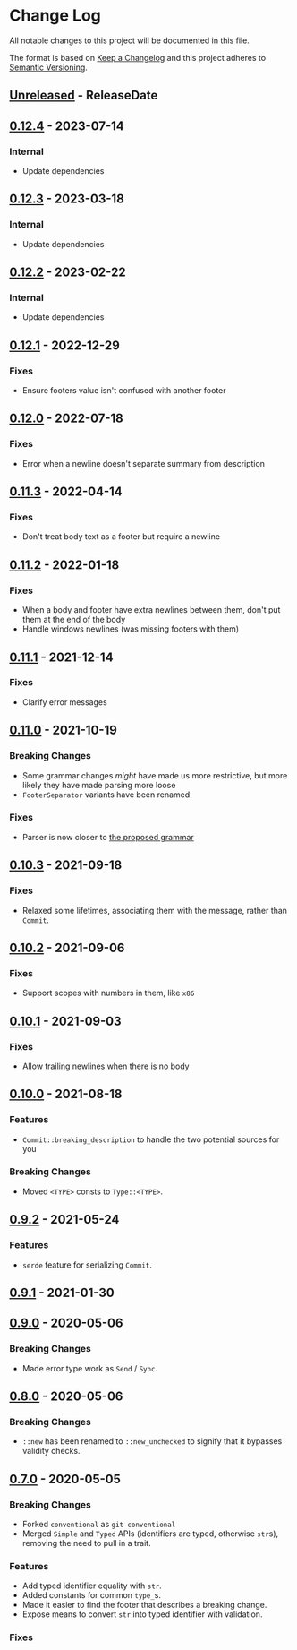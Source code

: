 # Change Log
All notable changes to this project will be documented in this file.

The format is based on [Keep a Changelog](http://keepachangelog.com/)
and this project adheres to [Semantic Versioning](http://semver.org/).

<!-- next-header -->
## [Unreleased] - ReleaseDate

## [0.12.4] - 2023-07-14

### Internal

- Update dependencies

## [0.12.3] - 2023-03-18

### Internal

- Update dependencies

## [0.12.2] - 2023-02-22

### Internal

- Update dependencies

## [0.12.1] - 2022-12-29

### Fixes

- Ensure footers value isn't confused with another footer

## [0.12.0] - 2022-07-18

### Fixes

- Error when a newline doesn't separate summary from description

## [0.11.3] - 2022-04-14

### Fixes

- Don't treat body text as a footer but require a newline

## [0.11.2] - 2022-01-18

### Fixes

- When a body and footer have extra newlines between them, don't put them at the end of the body
- Handle windows newlines (was missing footers with them)

## [0.11.1] - 2021-12-14

### Fixes

- Clarify error messages

## [0.11.0] - 2021-10-19

### Breaking Changes

- Some grammar changes *might* have made us more restrictive, but more likely they have made parsing more loose
- `FooterSeparator` variants have been renamed

### Fixes

- Parser is now closer to [the proposed grammar](https://github.com/conventional-commits/parser)

## [0.10.3] - 2021-09-18

### Fixes

- Relaxed some lifetimes, associating them with the message, rather than `Commit`.

## [0.10.2] - 2021-09-06

### Fixes

- Support scopes with numbers in them, like `x86`

## [0.10.1] - 2021-09-03

### Fixes

- Allow trailing newlines when there is no body

## [0.10.0] - 2021-08-18

### Features

- `Commit::breaking_description` to handle the two potential sources for you

### Breaking Changes

- Moved `<TYPE>` consts to `Type::<TYPE>`.

## [0.9.2] - 2021-05-24

### Features

- `serde` feature for serializing `Commit`.

## [0.9.1] - 2021-01-30

## [0.9.0] - 2020-05-06

### Breaking Changes

- Made error type work as `Send` / `Sync`.

## [0.8.0] - 2020-05-06

### Breaking Changes

- `::new` has been renamed to `::new_unchecked` to signify that it bypasses validity checks.

## [0.7.0] - 2020-05-05

### Breaking Changes

- Forked `conventional` as `git-conventional`
- Merged `Simple` and `Typed` APIs (identifiers are typed, otherwise `str`s), removing the need to pull in a trait.

### Features

- Add typed identifier equality with `str`.
- Added constants for common `type_`s.
- Made it easier to find the footer that describes a breaking change.
- Expose means to convert `str` into typed identifier with validation.

### Fixes

<!-- next-url -->
[Unreleased]: https://github.com/crate-ci/git-conventional/compare/v0.12.4...HEAD
[0.12.4]: https://github.com/crate-ci/git-conventional/compare/v0.12.3...v0.12.4
[0.12.3]: https://github.com/crate-ci/git-conventional/compare/v0.12.2...v0.12.3
[0.12.2]: https://github.com/crate-ci/git-conventional/compare/v0.12.1...v0.12.2
[0.12.1]: https://github.com/crate-ci/git-conventional/compare/v0.12.0...v0.12.1
[0.12.0]: https://github.com/crate-ci/git-conventional/compare/v0.11.3...v0.12.0
[0.11.3]: https://github.com/crate-ci/git-conventional/compare/v0.11.2...v0.11.3
[0.11.2]: https://github.com/crate-ci/git-conventional/compare/v0.11.1...v0.11.2
[0.11.1]: https://github.com/crate-ci/git-conventional/compare/v0.11.0...v0.11.1
[0.11.0]: https://github.com/crate-ci/git-conventional/compare/v0.10.3...v0.11.0
[0.10.3]: https://github.com/crate-ci/git-conventional/compare/v0.10.2...v0.10.3
[0.10.2]: https://github.com/crate-ci/git-conventional/compare/v0.10.1...v0.10.2
[0.10.1]: https://github.com/crate-ci/git-conventional/compare/v0.10.0...v0.10.1
[0.10.0]: https://github.com/crate-ci/git-conventional/compare/v0.9.2...v0.10.0
[0.9.2]: https://github.com/crate-ci/git-conventional/compare/v0.9.1...v0.9.2
[0.9.1]: https://github.com/crate-ci/git-conventional/compare/v0.9.0...v0.9.1
[0.9.0]: https://github.com/crate-ci/git-conventional/compare/v0.8.0...v0.9.0
[0.8.0]: https://github.com/crate-ci/git-conventional/compare/v0.7.0...v0.8.0
[0.7.0]: https://github.com/crate-ci/git-conventional/compare/ccaed9b35854a3536c4a2c89b89e33fbc5b6b4e4...v0.7.0
